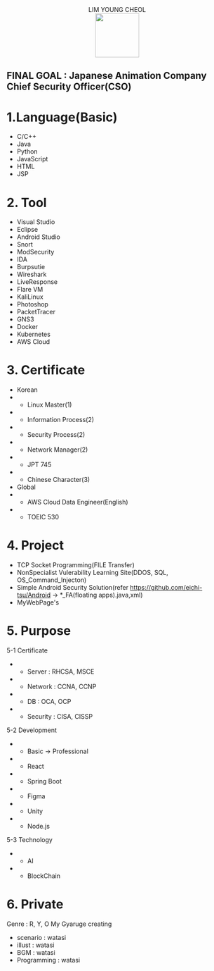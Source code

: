 <center>LIM YOUNG CHEOL</center> 
<center><img src="https://thumb.ac-illust.com/1a/1a2cc631857ee598f6388330fe70a65d_t.jpeg" style="width:100px; height:100px"></center>


__FINAL GOAL : Japanese Animation Company Chief Security Officer(CSO)__
----
# 1.Language(Basic)
- C/C++
- Java
- Python
- JavaScript
- HTML
- JSP
# 2. Tool
- Visual Studio
- Eclipse
- Android Studio
- Snort
- ModSecurity
- IDA
- Burpsutie
- Wireshark
- LiveResponse
- Flare VM
- KaliLinux
- Photoshop
- PacketTracer
- GNS3
- Docker
- Kubernetes
- AWS Cloud
# 3. Certificate
- Korean
- - Linux Master(1)
- - Information Process(2)
- * Security Process(2)
- * Network Manager(2)
- * JPT 745
- * Chinese Character(3)
- Global
- * AWS Cloud Data Engineer(English)
- * TOEIC 530
# 4. Project    
- TCP Socket Programming(FILE Transfer)
- NonSpecialist Vulerability Learning Site(DDOS, SQL, OS_Command_Injecton)
- Simple Android Security Solution(refer https://github.com/eichi-tsu/Android -> *_FA(floating apps).java,xml)
- MyWebPage's
# 5. Purpose
5-1 Certificate<br>
- - Server : RHCSA, MSCE
- - Network : CCNA, CCNP
- - DB : OCA, OCP
- - Security : CISA, CISSP<br>

5-2 Development
- - Basic -> Professional
- - React
- - Spring Boot
- - Figma
- - Unity
- - Node.js

5-3 Technology
- - AI
- - BlockChain
# 6. Private
Genre : R, Y, O
My Gyaruge creating
- scenario : watasi
- illust : watasi
- BGM : watasi
- Programming : watasi


